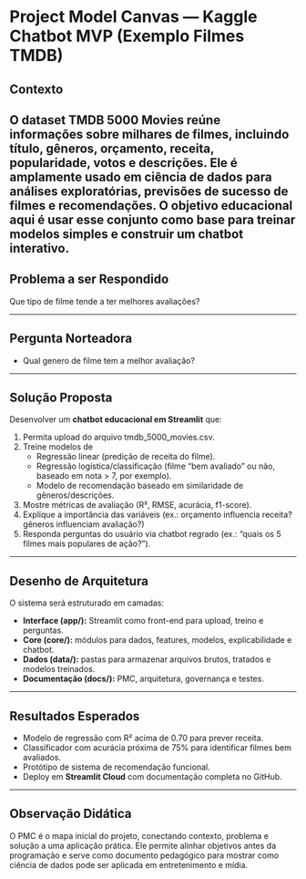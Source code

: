 # Project Model Canvas — Kaggle Chatbot MVP (Exemplo Filmes TMDB)

## Contexto
O dataset TMDB 5000 Movies reúne informações sobre milhares de filmes, incluindo título, gêneros, orçamento, receita, popularidade, votos e descrições.
Ele é amplamente usado em ciência de dados para análises exploratórias, previsões de sucesso de filmes e recomendações.
O objetivo educacional aqui é usar esse conjunto como base para treinar modelos simples e construir um chatbot interativo.
---

## Problema a ser Respondido
Que tipo de filme tende a ter melhores avaliações?

---

## Pergunta Norteadora
- Qual genero de filme tem a melhor avaliação?

---

## Solução Proposta
Desenvolver um **chatbot educacional em Streamlit** que:  
1. Permita upload do arquivo tmdb_5000_movies.csv.
2. Treine modelos de
   - Regressão linear (predição de receita do filme).
   - Regressão logística/classificação (filme “bem avaliado” ou não, baseado em nota > 7, por exemplo).  
   - Modelo de recomendação baseado em similaridade de gêneros/descrições.
3. Mostre métricas de avaliação (R², RMSE, acurácia, f1-score).
4. Explique a importância das variáveis (ex.: orçamento influencia receita? gêneros influenciam avaliação?) 
5. Responda perguntas do usuário via chatbot regrado (ex.: “quais os 5 filmes mais populares de ação?”).

---

## Desenho de Arquitetura
O sistema será estruturado em camadas:  

- **Interface (app/):** Streamlit como front-end para upload, treino e perguntas.  
- **Core (core/):** módulos para dados, features, modelos, explicabilidade e chatbot.  
- **Dados (data/):** pastas para armazenar arquivos brutos, tratados e modelos treinados.  
- **Documentação (docs/):** PMC, arquitetura, governança e testes.  

---

## Resultados Esperados
- Modelo de regressão com R² acima de 0.70 para prever receita. 
- Classificador com acurácia próxima de 75% para identificar filmes bem avaliados.  
- Protótipo de sistema de recomendação funcional.  
- Deploy em **Streamlit Cloud** com documentação completa no GitHub.  

---

## Observação Didática
O PMC é o mapa inicial do projeto, conectando contexto, problema e solução a uma aplicação prática.
Ele permite alinhar objetivos antes da programação e serve como documento pedagógico para mostrar como ciência de dados pode ser aplicada em entretenimento e mídia.
